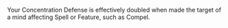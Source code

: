 Your Concentration Defense is effectively doubled when made the target of a mind affecting Spell or Feature, such as Compel.